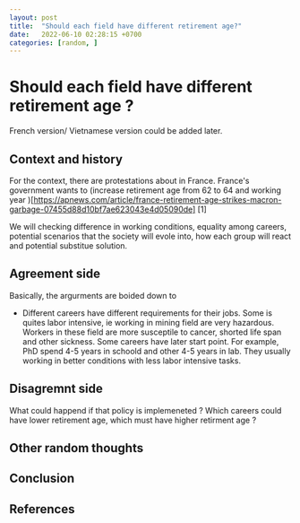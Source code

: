 ```yaml
---
layout: post
title:  "Should each field have different retirement age?"
date:   2022-06-10 02:28:15 +0700
categories: [random, ]
---
```


# Should each field have different retirement age ?
French version/ Vietnamese version could be added later.

## Context and history
For the context, there are protestations about in France. France's government wants to (increase retirement age from 62 to 64 and working year )[https://apnews.com/article/france-retirement-age-strikes-macron-garbage-07455d88d10bf7ae623043e4d05090de] [1]

We will checking difference in working conditions, equality among careers, potential scenarios that the society will evole into, how each group will react and potential substitue solution. 
## Agreement side
Basically, the argurments are boided down to
- Different careers have different requirements for their jobs. Some is quites labor intensive, ie working in mining field are very hazardous. Workers in these field are more susceptile to cancer, shorted life span and other sickness. Some careers have later start point. For example, PhD spend 4-5 years in schoold and other 4-5 years in lab. They usually working in better conditions with less labor intensive tasks. 

## Disagremnt side
What could happend if that policy is implemeneted ? Which careers could have lower retirement age, which must have higher retirment age ? 
## Other random thoughts

## Conclusion

## References
